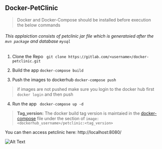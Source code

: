 ## Docker-PetClinic
>Docker and Docker-Compose should be installed before execution the below commands

###### This applaiction consists of petclinic jar file which is generatoied after the `mvn package` and  database `mysql`

1. Clone the Repo
` git clone https://gitlab.com/<username>/docker-petclinic.git`

2. Build the app
`docker-compose build`

3. Push the images to dockerhub
`docker-compose push`
> if images are not pushed make sure you login to the docker hub first `docker login` and then push

4. Run the app
` docker-compose up -d`

> __Tag_version:__  The docker build tag version is maintaied in the [docker-compose](https://gitlab.com/akhilreddyjirra/docker-petclinic/blob/master/docker-compose.yml) file under the section of 
`image: <dockerhub_username>/petclinic:<tag_version>`

You can then access petclinic here: http://localhost:8080/

![Alt Text](https://cloud.githubusercontent.com/assets/838318/19727082/2aee6d6c-9b8e-11e6-81fe-e889a5ddfded.png)



 
